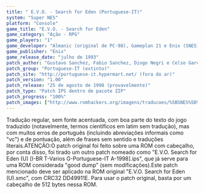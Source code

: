 ```yaml
---
title: " E.V.O. - Search for Eden (Portuguese-IT)"
system: "Super NES"
platform: "Console"
game_title: "E.V.O. - Search for Eden"
game_category: "Ação - RPG"
game_players: "1"
game_developer: "Almanic (original de PC-98), Gameplan 21 e Enix (SNES)"
game_publisher: "Enix"
game_release_date: "julho de 1993"
patch_author: "Gustavo Sanchez, Fabio Sanchez, Diogo Negri e Celso Garcia"
patch_group: "Portuguese-IT (extinto)"
patch_site: "http://portuguese-it.hypermart.net/ (fora do ar)"
patch_version: "1.00"
patch_release: "25 de agosto de 1998 (provavelmente)"
patch_type: "Patch IPS dentro de pacote ZIP"
patch_progress: "100%"
patch_images: ["http://www.romhackers.org/imagens/traducoes/%5BSNES%5D%20E.V.O.%20-%20Search%20for%20Eden%20-%20Portuguese-IT%20-%201.png","http://www.romhackers.org/imagens/traducoes/%5BSNES%5D%20E.V.O.%20-%20Search%20for%20Eden%20-%20Portuguese-IT%20-%202.png","http://www.romhackers.org/imagens/traducoes/%5BSNES%5D%20E.V.O.%20-%20Search%20for%20Eden%20-%20Portuguese-IT%20-%203.png"]
---
```

Tradução regular, sem fonte acentuada, com boa parte do texto do jogo traduzido (notavelmente, termos científicos em latim sem tradução), mas com muitos erros de português (incluindo abreviações informais como "vc") e de pontuação, além de frases sem sentido e traduções literais.ATENÇÃO:O patch original foi feito sobre uma ROM com cabeçalho, por conta disso, foi tirado um outro patch nomeado como "E.V.O. Search for Eden (U) [I-BR T-Varios G-Portuguese-IT A-1998].ips", que já serve para uma ROM considerada "good dump" (sem modificações).Este patch mencionado deve ser aplicado na ROM original "E.V.O. Search for Eden (U).smc", com CRC32 DD49911E. Para usar o patch original, basta por um cabeçalho de 512 bytes nessa ROM.
